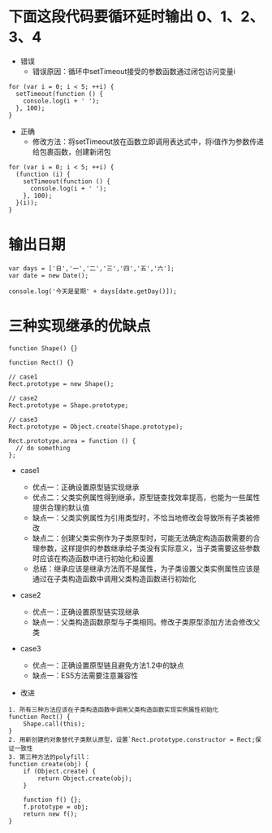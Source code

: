 下面这段代码要循环延时输出 0、1、2、3、4
=
- 错误
	- 错误原因：循环中setTimeout接受的参数函数通过闭包访问变量i
```
for (var i = 0; i < 5; ++i) {
  setTimeout(function () {
    console.log(i + ' ');
  }, 100);
}
```
- 正确
	- 修改方法：将setTimeout放在函数立即调用表达式中，将i值作为参数传递给包裹函数，创建新闭包
```
for (var i = 0; i < 5; ++i) {
  (function (i) {
    setTimeout(function () {
      console.log(i + ' ');
    }, 100);
  }(i));
}
```

输出日期
=
```
var days = ['日','一','二','三','四','五','六'];
var date = new Date();

console.log('今天是星期' + days[date.getDay()]);
```
三种实现继承的优缺点
=
```
function Shape() {}

function Rect() {}

// case1
Rect.prototype = new Shape();

// case2
Rect.prototype = Shape.prototype;

// case3
Rect.prototype = Object.create(Shape.prototype);

Rect.prototype.area = function () {
  // do something
};
```
- case1
	- 优点一：正确设置原型链实现继承
	- 优点二：父类实例属性得到继承，原型链查找效率提高，也能为一些属性提供合理的默认值
	- 缺点一：父类实例属性为引用类型时，不恰当地修改会导致所有子类被修改
	- 缺点二：创建父类实例作为子类原型时，可能无法确定构造函数需要的合理参数，这样提供的参数继承给子类没有实际意义，当子类需要这些参数时应该在构造函数中进行初始化和设置
	- 总结：继承应该是继承方法而不是属性，为子类设置父类实例属性应该是通过在子类构造函数中调用父类构造函数进行初始化

- case2
	- 优点一：正确设置原型链实现继承
	- 缺点一：父类构造函数原型与子类相同。修改子类原型添加方法会修改父类

- case3
	- 优点一：正确设置原型链且避免方法1.2中的缺点
	- 缺点一：ES5方法需要注意兼容性

- 改进
```
1. 所有三种方法应该在子类构造函数中调用父类构造函数实现实例属性初始化
function Rect() {
    Shape.call(this);
}
2. 用新创建的对象替代子类默认原型，设置`Rect.prototype.constructor = Rect;保证一致性
3. 第三种方法的polyfill：
function create(obj) {
    if (Object.create) {
        return Object.create(obj);
    }

    function f() {};
    f.prototype = obj;
    return new f();
}
```
